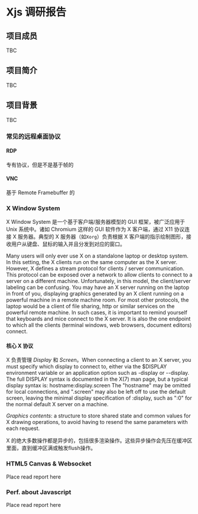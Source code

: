 # Xjs 调研报告

## 项目成员
TBC

## 项目简介

TBC
## 项目背景

TBC
### 常见的远程桌面协议

#### RDP

专有协议，但是不是基于帧的
#### VNC

基于 Remote Framebuffer 的

### X Window System

X Window System 是一个基于客户端/服务器模型的 GUI 框架，被广泛应用于 Unix 系统中。诸如 Chromium 这样的 GUI 软件作为 X 客户端，通过 X11 协议连接 X 服务器。典型的 X 服务器（如`Xorg`）负责根据 X 客户端的指示绘制图形，接收用户从键盘、鼠标的输入并且分发到对应的窗口。

Many users will only ever use X on a standalone laptop or desktop system. In this setting, the X clients run on the same computer as the X server. However, X defines a stream protocol for clients / server communication. This protocol can be exposed over a network to allow clients to connect to a server on a different machine. Unfortunately, in this model, the client/server labeling can be confusing. You may have an X server running on the laptop in front of you, displaying graphics generated by an X client running on a powerful machine in a remote machine room. For most other protocols, the laptop would be a client of file sharing, http or similar services on the powerful remote machine. In such cases, it is important to remind yourself that keyboards and mice connect to the X server. It is also the one endpoint to which all the clients (terminal windows, web browsers, document editors) connect.

#### 核心 X 协议
X 负责管理 *Display* 和 *Screen*。When connecting a client to an X server, you must specify which display to connect to, either via the $DISPLAY environment variable or an application option such as -display or --display. The full DISPLAY syntax is documented in the X(7) man page, but a typical display syntax is: hostname:display.screen The "hostname" may be omitted for local connections, and ".screen" may also be left off to use the default screen, leaving the minimal display specification of :display, such as ":0" for the normal default X server on a machine.

*Graphics contents*: a structure to store shared state and common values for X drawing operations, to avoid having to resend the same parameters with each request. 

X 的绝大多数操作都是异步的，包括很多渲染操作。这些异步操作会先压在缓冲区里面，直到缓冲区满或触发flush操作。

### HTML5 Canvas & Websocket
Place read report here
### Perf. about Javascript
Place read report here